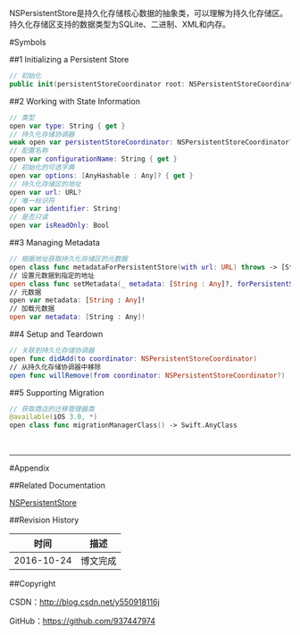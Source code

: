 NSPersistentStore是持久化存储核心数据的抽象类，可以理解为持久化存储区。持久化存储区支持的数据类型为SQLite、二进制、XML和内存。

#Symbols

##1 Initializing a Persistent Store

```swift
// 初始化
public init(persistentStoreCoordinator root: NSPersistentStoreCoordinator?, configurationName name: String?, at url: URL, options: [AnyHashable : Any]? = nil)
```

##2 Working with State Information

```swift
// 类型
open var type: String { get }
// 持久化存储协调器
weak open var persistentStoreCoordinator: NSPersistentStoreCoordinator? { get } 
// 配置名称
open var configurationName: String { get }
// 初始化的可选字典
open var options: [AnyHashable : Any]? { get }
// 持久化存储区的地址
open var url: URL?
// 唯一标识符
open var identifier: String!
// 是否只读
open var isReadOnly: Bool
```

##3 Managing Metadata

```swift
// 根据地址获取持久化存储区的元数据
open class func metadataForPersistentStore(with url: URL) throws -> [String : Any]
// 设置元数据到指定的地址
open class func setMetadata(_ metadata: [String : Any]?, forPersistentStoreAt url: URL) throws
// 元数据
open var metadata: [String : Any]!
// 加载元数据
open var metadata: [String : Any]!
```

##4 Setup and Teardown

```swift
// 关联到持久化存储协调器
open func didAdd(to coordinator: NSPersistentStoreCoordinator)
// 从持久化存储协调器中移除
open func willRemove(from coordinator: NSPersistentStoreCoordinator?)
```

##5 Supporting Migration

```swift
// 获取商店的迁移管理器类
@available(iOS 3.0, *)
open class func migrationManagerClass() -> Swift.AnyClass
```

&#160;

----------

#Appendix

##Related Documentation

[NSPersistentStore](https://developer.apple.com/reference/coredata/nspersistentstore)

##Revision History

| 时间 | 描述 |
| ---- | ---- |
| 2016-10-24 | 博文完成 |

##Copyright

CSDN：http://blog.csdn.net/y550918116j

GitHub：https://github.com/937447974